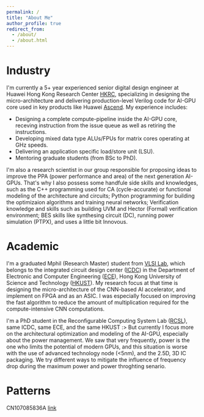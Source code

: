 ```yaml
---
permalink: /
title: "About Me"
author_profile: true
redirect_from: 
  - /about/
  - /about.html
---
```


Industry
======

I'm currently a 5+ year experienced senior digital design engineer at Huawei Hong Kong Research Center [HKRC](https://www.linkedin.com/company/huawei-hong-kong-research-center-hkrc/?originalSubdomain=hk), specializing in designing the micro-architecture and delivering production-level Verilog code for AI-GPU core used in key products like Huawei [Ascend](https://e.huawei.com/en/products/computing/ascend). My experience includes:

- Designing a complete compute-pipeline inside the AI-GPU core, receving instruction from the issue queue as well as retiring the instructions.
- Developing mixed data type ALUs/FPUs for matrix cores operating at GHz speeds.
- Delivering an application specific load/store unit (LSU).
- Mentoring graduate students (from BSc to PhD).

I'm also a research scientist in our group responsible for proposing ideas to improve the PPA (power performance and area) of the next generation AI-GPUs. That's why I also possess some handfule side skills and knowledges, such as the C++ programming used for CA (cycle-accurate) or functional modeling of the architecture and circuits; Python programming for building the optimizaion algorithms and training neural networks; Verification knowledge and skills such as building UVM and Hector (Formal) verification environment; BES skills like synthesing circuit (DC), running power simulation (PTPX), and uses a little bit Innovous.

Academic
======

I'm a graduated Mphil (Research Master) student from [VLSI Lab](https://sites.google.com/view/vlsi-lab-hkust), which belongs to the integrated circuit design center ([ICDC](https://icdc.hkust.edu.hk/)) in the Department of Electronic and Computer Engineering ([ECE](https://ece.hkust.edu.hk/)), Hong Kong University of Science and Technology ([HKUST](https://hkust.edu.hk/)). My research focus at that time is designing the micro-architecture of the CNN-based AI accelerator, and implement on FPGA and as an ASIC. I was especially focused on improving the fast algorithm to reduce the amount of multiplication required for the compute-intensive CNN computations.  

I'm a PhD student in the Reconfigurable Computing System Lab ([RCSL](https://eeweiz.home.ece.ust.hk/)), same ICDC, same ECE, and the same HKUST :> But currently I focus more on the architectural optimization and modeling of the AI-GPU, especially about the power management. We saw that very frequently, power is the one who limits the potential of modern GPUs, and this situation is worse with the use of advanced technology node (<5nm), and the 2.5D, 3D IC packaging. We try different ways to mitigate the influence of frequency drop during the maximum power and power throghting senario.

Patterns
======

CN107085836A [link](https://patents.google.com/patent/CN107085836A/zh)
